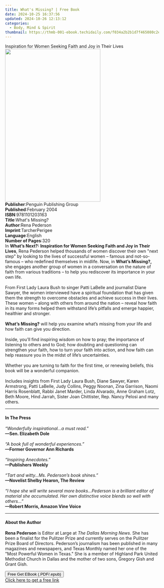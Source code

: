 ```yaml
---
title: What's Missing? | Free Book
date: 2024-10-25 16:37:56
updated: 2024-10-26 12:13:12
categories:
  - Body, Mind & Spirit
thumbnail: https://thmb-001-ebook.techidaily.com/f034a2b2b1d7f465080c2e3a8c97529b9cfd5bf2d556e89543191c9ec77ef5f8.jpg
---
```

<main id="book-container">
  <div class="flex flex-col">
    <div class="book-brief flex-1 py-6 px-4 sm:p-6 md:py-10 md:px-8">
      <!-- brief-->
      <div class="book-brief-main">
        Inspiration for Women Seeking Faith and Joy in Their Lives
      </div>
    </div>
    <div
      class="book-meta-info flex-1 grid gap-4 col-start-1 col-end-3 row-start-1 sm:mb-6 sm:grid-cols-4 lg:gap-6 lg:col-start-2 lg:row-end-6 lg:row-span-6 lg:mb-0"
    >
      <div
        class="book-meta-info-left place-content-center mt-4 p-4 text-sm leading-6 col-start-2 col-span-2 dark:text-slate-400"
      >
        <img
          class="w-full h-500 object-cover rounded-lg sm:h-255 sm:col-span-2 lg:col-span-full"
          src="https://img-001-ebook.techidaily.com/284c6ae5f83519d3c89fdfc780b62d1dd4bd8fcfd605bd03744af5b58f55e1f2.jpg"
          alt=""
          width="312"
          height="500"
        />
      </div>
      <div
        class="book-meta-info-right mt-2 col-start-1 row-start-2 col-span-3 self-center"
      >
        <!-- meta data  -->
        <div class="flex flex-col px-4 md:px-8">
          <div class="flex-1">
            <strong>Publisher</strong>:<span class="px-2"
              >Penguin Publishing Group</span
            >
          </div>
          <div class="flex-1">
            <strong>Published</strong>:<span class="px-2">February 2004</span>
          </div>
          <div class="flex-1">
            <strong>ISBN</strong>:<span class="px-2">9781101203163</span>
          </div>
          <div class="flex-1">
            <strong>Title</strong>:<span class="px-2">What&#39;s Missing?</span>
          </div>
          <div class="flex-1">
            <strong>Author</strong>:<span class="px-2">Rena Pederson</span>
          </div>
          <div class="flex-1">
            <strong>Imprint</strong>:<span class="px-2">TarcherPerigee</span>
          </div>
          <div class="flex-1">
            <strong>Language</strong>:<span class="px-2">English</span>
          </div>
          <div class="flex-1">
            <strong>Number of Pages</strong>:<span class="px-2">320</span>
          </div>
        </div>
      </div>
    </div>
    <div class="book-description flex-1 py-6 px-4 sm:p-6 md:py-10 md:px-8">
      <div class="book-description-main">
        <div accordion-content="" id="description">
          In
          <b
            >What’s Next?: Inspiration for Women Seeking Faith and Joy in Their
            Lives</b
          >, Rena Pederson helped thousands of women discover their own "next
          step" by looking to the lives of successful women – famous and
          not-so-famous – who redefined themselves in midlife. Now, in
          <b>What’s Missing?,</b> she engages another group of women in a
          conversation on the nature of faith from various traditions – to help
          you rediscover its importance in your own life.<br />&nbsp;<br />From
          First Lady Laura Bush to singer Patti LaBelle and journalist Diane
          Sawyer, the women interviewed have a spiritual foundation that has
          given them the strength to overcome obstacles and achieve success in
          their lives. These women – along with others from around the nation –
          reveal how faith in its many forms helped them withstand life’s
          pitfalls and emerge happier, healthier and stronger.<br />&nbsp;<br /><b
            >What’s Missing?</b
          >
          will help you examine what’s missing from your life and how faith can
          give you direction.<br />&nbsp;<br />Inside, you’ll find inspiring
          wisdom on how to pray; the importance of listening to others and to
          God; how doubting and questioning can strengthen your faith, how to
          turn your faith into action, and how faith can help reassure you in
          the midst of life’s uncertainties.<br />&nbsp;<br />Whether you are
          turning to faith for the first time, or renewing beliefs, this book
          will be a wonderful companion.<br />&nbsp;<br />Includes insights from
          First Lady Laura Bush, Diane Sawyer, Karen Armstrong, Patti LaBelle,
          Judy Collins, Peggy Noonan, Zina Garrison, Naomi Harris Rosenblatt,
          Rabbi Janet Marder, Linda Alvarado, Anne Graham Lotz, Beth Moore, Hind
          Jarrah, Sister Joan Chittister, Rep. Nancy Pelosi and many others.<br />
        </div>
        <div class="accordion-fader"></div>
      </div>
    </div>
    <div class="book-excerpts flex-1 py-6 px-4 sm:p-6 md:py-10 md:px-8">
      <!-- excerpts-->
      <div class="book-excerpts-main">
        <hr />
        <h4 class="placeholder placeholder-heading">
          <span>In The Press</span>
        </h4>
        <p>
          <i>“Wonderfully inspirational…a must read.”</i><br /><b
            >—Sen. Elizabeth Dole</b
          ><br /><br /><i>“A book full of wonderful experiences.” </i><br /><b
            >—Former Governor Ann Richards</b
          ><br /><br /><i>“Inspiring Anecdotes.” </i><br /><b
            >—Publishers Weekly</b
          ><br />&nbsp;<br /><i>“Tart and witty…Ms. Pederson’s book shines.”</i
          ><br /><b>—Novelist Shelby Hearon, The Review</b><br /><br /><i
            >“I hope she will write several more books…Pederson is a brilliant
            editor of material she accumulated. Her own distinctive voice blends
            so well with others…” </i
          ><br /><b>—Robert Morris, Amazon Vine Voice</b>
        </p>
      </div>
    </div>
    <div class="book-about-author flex-1 py-6 px-4 sm:p-6 md:py-10 md:px-8">
      <!-- about author-->
      <div class="book-main-author-main">
        <hr />
        <h4 class="placeholder placeholder-heading">
          <span>About the Author</span>
        </h4>
        <p>
          <b>Rena Pederson</b> is Editor at Large at
          <i>The Dallas Morning News</i>. She has been a finalist for the
          Pulitzer Prize and currently serves on the Pulitzer Prize Board of
          Directors. Pederson’s journalism has been published in many magazines
          and newspapers, and Texas Monthly named her one of the "Most Powerful
          Women in Texas." She is a member of Highland Park United Methodist
          Church in Dallas and the mother of two sons, Gregory Gish and Grant
          Gish.
        </p>
      </div>
    </div>
    <div class="book-free-get flex-1 py-6 px-4 sm:p-6 md:py-10 md:px-8">
      <button
        id="btn-free-get"
        class="bg-blue-500 hover:bg-blue-700 text-white font-bold py-2 px-4 rounded"
      >
        Free Get EBook (.PDF/.epub)
      </button>
      <div id="countdown-display" class="px-2 text-lg mt-2"></div>
      <a
        id="free-link"
        class="hidden bg-blue-500 hover:bg-blue-700 text-white font-bold py-2 px-4 rounded"
        href="https://www.ebooks.com/en-us/book/260957/what-s-missing/rena-pederson/"
        target="_blank"
        >Click here to get a free link</a
      >
    </div>
    <script>
      let countdownTime = 0;
      let countdownInterval = null;
      document
        .getElementById('btn-free-get')
        .addEventListener('click', startCountdown);
      function startCountdown() {
        countdownTime = new Date().getTime() + 60000 * 3;
        countdownInterval = setInterval(updateCountdown, 1000);
        document.getElementById('btn-free-get').disabled = true;
        document
          .getElementById('btn-free-get')
          .classList.add('bg-gray-500', 'cursor-not-allowed');
      }
      function updateCountdown() {
        let currentTime = new Date().getTime();
        let timeLeft = countdownTime - currentTime;
        let secondsLeft = Math.floor(timeLeft / 1000);
        document.getElementById('countdown-display').innerHTML =
          `Remaining time: ${secondsLeft} seconds.`;
        if (secondsLeft <= 0) {
          clearInterval(countdownInterval);
          document.getElementById('btn-free-get').classList.add('hidden');
          document.getElementById('free-link').classList.remove('hidden');
          document.getElementById('countdown-display').innerHTML = '';
        }
      }
    </script>
  </div>
</main>
